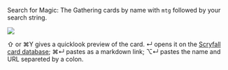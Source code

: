 Search for Magic: The Gathering cards by name with `mtg` followed by your search string.

![](https://i.imgur.com/SpnVV87.png)

⇧ or ⌘Y gives a quicklook preview of the card. ↵ opens it on the [Scryfall card database](https://scryfall.com/); ⌘↵ pastes as a markdown link; ⌥↵ pastes the name and URL separeted by a colon.
